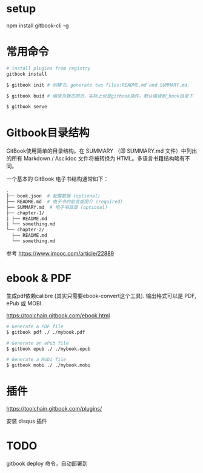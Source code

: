 
# setup

npm install gitbook-cli -g




# 常用命令
```sh
# install plugins from registry
gitbook install

$ gitbook init # 创建书。generate two files:README.md and SUMMARY.md.

$ gitbook buid # 编译为静态网页，实际上也是gitbook插件。默认编译到_book目录下

$ gitbook serve
```

# Gitbook目录结构
GitBook使用简单的目录结构。在 SUMMARY （即 SUMMARY.md 文件）中列出的所有 Markdown / Asciidoc 文件将被转换为 HTML。多语言书籍结构略有不同。

一个基本的 GitBook 电子书结构通常如下：


```sh
.
├── book.json  # 配置数据 (optional)
├── README.md  # 电子书的前言或简介 (required)
├── SUMMARY.md  # 电子书目录 (optional)
├── chapter-1/
| ├── README.md
| └── something.md
└── chapter-2/
  ├── README.md
  └── something.md
```

参考 https://www.imooc.com/article/22889

# ebook & PDF

生成pdf依赖calibre (其实只需要ebook-convert这个工具). 输出格式可以是 PDF, ePub 或 MOBI.

https://toolchain.gitbook.com/ebook.html

```sh
# Generate a PDF file
$ gitbook pdf ./ ./mybook.pdf

# Generate an ePub file
$ gitbook epub ./ ./mybook.epub

# Generate a Mobi file
$ gitbook mobi ./ ./mybook.mobi
```

# 插件

https://toolchain.gitbook.com/plugins/

安装 disqus 插件

# TODO

gitbook deploy 命令，自动部署到
